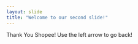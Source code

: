 ```yaml
---
layout: slide
title: "Welcome to our second slide!"
---
```

Thank You Shopee!
Use the left arrow to go back!

